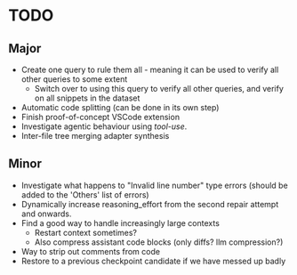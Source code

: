 # TODO

## Major

* Create one query to rule them all - meaning it can be used to verify all other queries to some extent
  * Switch over to using this query to verify all other queries, and verify on all snippets in the dataset
* Automatic code splitting (can be done in its own step)
* Finish proof-of-concept VSCode extension
* Investigate agentic behaviour using *tool-use*.
* Inter-file tree merging adapter synthesis

## Minor

* Investigate what happens to "Invalid line number" type errors (should be added to the 'Others' list of errors)
* Dynamically increase reasoning_effort from the second repair attempt and onwards.
* Find a good way to handle increasingly large contexts
  * Restart context sometimes?
  * Also compress assistant code blocks (only diffs? llm compression?)
* Way to strip out comments from code
* Restore to a previous checkpoint candidate if we have messed up badly
